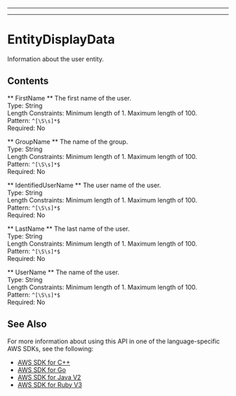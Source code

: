 --------

--------

# EntityDisplayData<a name="API_EntityDisplayData"></a>

Information about the user entity\.

## Contents<a name="API_EntityDisplayData_Contents"></a>

 ** FirstName **   <a name="Kendra-Type-EntityDisplayData-FirstName"></a>
The first name of the user\.  
Type: String  
Length Constraints: Minimum length of 1\. Maximum length of 100\.  
Pattern: `^[\S\s]*$`   
Required: No

 ** GroupName **   <a name="Kendra-Type-EntityDisplayData-GroupName"></a>
The name of the group\.  
Type: String  
Length Constraints: Minimum length of 1\. Maximum length of 100\.  
Pattern: `^[\S\s]*$`   
Required: No

 ** IdentifiedUserName **   <a name="Kendra-Type-EntityDisplayData-IdentifiedUserName"></a>
The user name of the user\.  
Type: String  
Length Constraints: Minimum length of 1\. Maximum length of 100\.  
Pattern: `^[\S\s]*$`   
Required: No

 ** LastName **   <a name="Kendra-Type-EntityDisplayData-LastName"></a>
The last name of the user\.  
Type: String  
Length Constraints: Minimum length of 1\. Maximum length of 100\.  
Pattern: `^[\S\s]*$`   
Required: No

 ** UserName **   <a name="Kendra-Type-EntityDisplayData-UserName"></a>
The name of the user\.  
Type: String  
Length Constraints: Minimum length of 1\. Maximum length of 100\.  
Pattern: `^[\S\s]*$`   
Required: No

## See Also<a name="API_EntityDisplayData_SeeAlso"></a>

For more information about using this API in one of the language\-specific AWS SDKs, see the following:
+  [AWS SDK for C\+\+](https://docs.aws.amazon.com/goto/SdkForCpp/kendra-2019-02-03/EntityDisplayData) 
+  [AWS SDK for Go](https://docs.aws.amazon.com/goto/SdkForGoV1/kendra-2019-02-03/EntityDisplayData) 
+  [AWS SDK for Java V2](https://docs.aws.amazon.com/goto/SdkForJavaV2/kendra-2019-02-03/EntityDisplayData) 
+  [AWS SDK for Ruby V3](https://docs.aws.amazon.com/goto/SdkForRubyV3/kendra-2019-02-03/EntityDisplayData) 